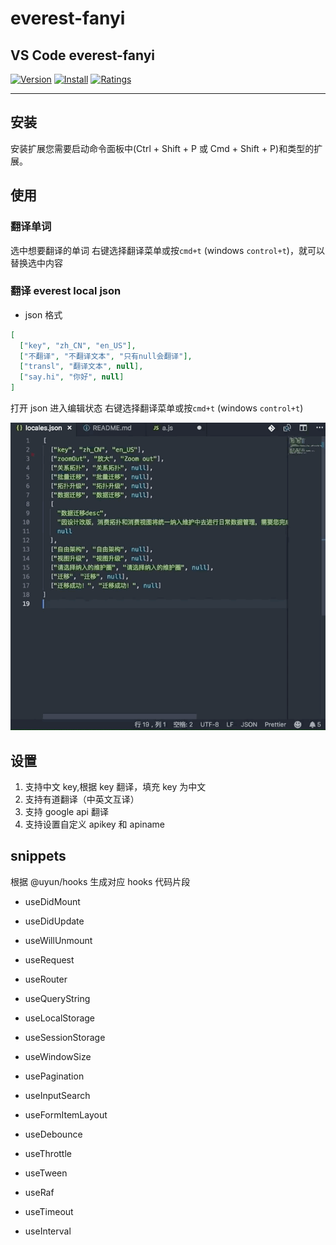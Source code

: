 # everest-fanyi

## VS Code everest-fanyi

[![Version](https://vsmarketplacebadge.apphb.com/version/maqi1520.everest-fanyi.svg)](https://vsmarketplacebadge.apphb.com/version-short/maqi1520.everest-fanyi.svg)
[![Install](https://vsmarketplacebadge.apphb.com/installs/maqi1520.everest-fanyi.svg)](https://vsmarketplacebadge.apphb.com/installs-short/maqi1520.everest-fanyi.svg)
[![Ratings](https://vsmarketplacebadge.apphb.com/rating-short/maqi1520.everest-fanyi.svg)](https://vsmarketplacebadge.apphb.com/rating-short/maqi1520.everest-fanyi.svg)

---

## 安装

安装扩展您需要启动命令面板中(Ctrl + Shift + P 或 Cmd + Shift + P)和类型的扩展。

## 使用

### 翻译单词

选中想要翻译的单词 右键选择翻译菜单或按`cmd+t` (windows `control+t`)，就可以替换选中内容

### 翻译 everest local json

- json 格式

```json
[
  ["key", "zh_CN", "en_US"],
  ["不翻译", "不翻译文本", "只有null会翻译"],
  ["transl", "翻译文本", null],
  ["say.hi", "你好", null]
]
```

打开 json 进入编辑状态 右键选择翻译菜单或按`cmd+t` (windows `control+t`)

![fanyi json](image/json.gif)

## 设置

1. 支持中文 key,根据 key 翻译，填充 key 为中文
2. 支持有道翻译（中英文互译）
3. 支持 google api 翻译
4. 支持设置自定义 apikey 和 apiname

## snippets

根据 @uyun/hooks 生成对应 hooks 代码片段

- useDidMount

- useDidUpdate

- useWillUnmount

- useRequest

- useRouter

- useQueryString

- useLocalStorage

- useSessionStorage

- useWindowSize

- usePagination

- useInputSearch

- useFormItemLayout

- useDebounce

- useThrottle

- useTween

- useRaf

- useTimeout

- useInterval
